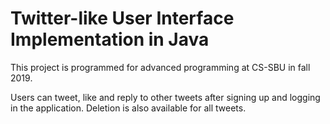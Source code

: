 # Twitter-like User Interface Implementation in Java


This project is programmed for advanced programming at CS-SBU in fall 2019.

Users can tweet, like and reply to other tweets after signing up and logging in the application. Deletion is also available for all tweets.